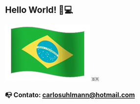 <h1>
  Hello World!
  🤘💻
</h1>  

<img alt="Brazil!" src="https://github.com/carlosuhlmann/carlosuhlmann/blob/master/brazil.gif"> :brazil:
  
  
## :mailbox_with_no_mail: Contato: carlosuhlmann@hotmail.com



<!---
## GitHub Status:
![github stats](https://github-readme-stats.vercel.app/api?username=carlosuhlmann&show_icons=true)
## Top Languages Card:
[![Top Langs](https://github-readme-stats.vercel.app/api/top-langs/?username=carlosuhlmann)](https://github.com/carlosuhlmann/github-readme-stats)
-->







